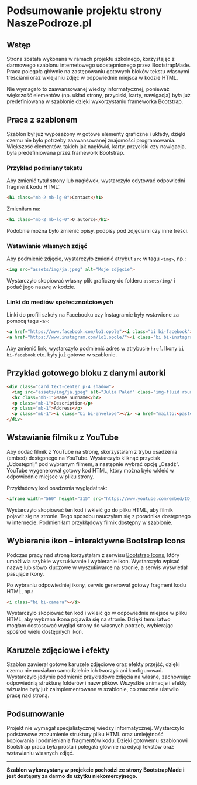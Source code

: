 # Podsumowanie projektu strony NaszePodroze.pl

## Wstęp

Strona została wykonana w ramach projektu szkolnego, korzystając z darmowego szablonu internetowego udostępnionego przez BootstrapMade. Praca polegała głównie na zastępowaniu gotowych bloków tekstu własnymi treściami oraz wklejaniu zdjęć w odpowiednie miejsca w kodzie HTML.

Nie wymagało to zaawansowanej wiedzy informatycznej, ponieważ większość elementów (np. układ strony, przyciski, karty, nawigacja) była już predefiniowana w szablonie dzięki wykorzystaniu frameworka Bootstrap.

## Praca z szablonem

Szablon był już wyposażony w gotowe elementy graficzne i układy, dzięki czemu nie było potrzeby zaawansowanej znajomości programowania. Większość elementów, takich jak nagłówki, karty, przyciski czy nawigacja, była predefiniowana przez framework Bootstrap.

### Przykład podmiany tekstu

Aby zmienić tytuł strony lub nagłówek, wystarczyło edytować odpowiedni fragment kodu HTML:

```html
<h1 class="mb-2 mb-lg-0">Contact</h1>
```
Zmieniłam na:

```html
<h1 class="mb-2 mb-lg-0">O autorce</h1>
```
Podobnie można było zmienić opisy, podpisy pod zdjęciami czy inne treści.

### Wstawianie własnych zdjęć

Aby podmienić zdjęcie, wystarczyło zmienić atrybut `src` w tagu `<img>`, np.:

```html
<img src="assets/img/ja.jpeg" alt="Moje zdjęcie">
```

Wystarczyło skopiować własny plik graficzny do folderu `assets/img/` i podać jego nazwę w kodzie.

### Linki do mediów społecznościowych

Linki do profili szkoły na Facebooku czy Instagramie były wstawione za pomocą tagu `<a>`:

```html
<a href="https://www.facebook.com/lo1.opole"><i class="bi bi-facebook"></i></a>
<a href="https://www.instagram.com/lo1.opole/"><i class="bi bi-instagram"></i></a>
```

Aby zmienić link, wystarczyło podmienić adres w atrybucie `href`.
Ikony ```bi bi-facebook``` etc. były już gotowe w szablonie.

## Przykład gotowego bloku z danymi autorki

```html
<div class="card text-center p-4 shadow">
  <img src="assets/img/ja.jpeg" alt="Julia Paleń" class="img-fluid rounded-circle mb-3" style="width: 180px; height: 180px; object-fit: cover; margin: 0 auto;">
  <h2 class="mb-1">Name Surname</h2>
  <p class="mb-1">Description</p>
  <p class="mb-1">Address</p>
  <p class="mb-1"><i class="bi bi-envelope"></i> <a href="mailto:<paste_mail>">Mail Address</a></p>
</div>
```

## Wstawianie filmiku z YouTube

Aby dodać filmik z YouTube na stronę, skorzystałam z trybu osadzenia (embed) dostępnego na YouTube. Wystarczyło kliknąć przycisk „Udostępnij” pod wybranym filmem, a następnie wybrać opcję „Osadź”. YouTube wygenerował gotowy kod HTML, który można było wkleić w odpowiednie miejsce w pliku strony.

Przykładowy kod osadzenia wyglądał tak:

```html
<iframe width="560" height="315" src="https://www.youtube.com/embed/ID_FILMU" title="YouTube video player" frameborder="0" allowfullscreen></iframe>
```

Wystarczyło skopiować ten kod i wkleić go do pliku HTML, aby filmik pojawił się na stronie. Tego sposobu nauczyłam się z poradnika dostępnego w internecie.
Podmieniłam przykłądowy filmik dostępny w szablonie.

## Wybieranie ikon – interaktywne Bootstrap Icons

Podczas pracy nad stroną korzystałam z serwisu [Bootstrap Icons](https://icons.getbootstrap.com/), który umożliwia szybkie wyszukiwanie i wybieranie ikon. Wystarczyło wpisać nazwę lub słowo kluczowe w wyszukiwarce na stronie, a serwis wyświetlał pasujące ikony.

Po wybraniu odpowiedniej ikony, serwis generował gotowy fragment kodu HTML, np.:

```html
<i class="bi bi-camera"></i>
```

Wystarczyło skopiować ten kod i wkleić go w odpowiednie miejsce w pliku HTML, aby wybrana ikona pojawiła się na stronie. Dzięki temu łatwo mogłam dostosować wygląd strony do własnych potrzeb, wybierając spośród wielu dostępnych ikon.

## Karuzele zdjęciowe i efekty

Szablon zawierał gotowe karuzele zdjęciowe oraz efekty przejść, dzięki czemu nie musiałam samodzielnie ich tworzyć ani konfigurować. Wystarczyło jedynie podmienić przykładowe zdjęcia na własne, zachowując odpowiednią strukturę folderów i nazw plików. Wszystkie animacje i efekty wizualne były już zaimplementowane w szablonie, co znacznie ułatwiło pracę nad stroną.

## Podsumowanie

Projekt nie wymagał specjalistycznej wiedzy informatycznej. Wystarczyło podstawowe zrozumienie struktury pliku HTML oraz umiejętność kopiowania i podmieniania fragmentów kodu. Dzięki gotowemu szablonowi Bootstrap praca była prosta i polegała głównie na edycji tekstów oraz wstawianiu własnych zdjęć.

---

**Szablon wykorzystany w projekcie pochodzi ze strony BootstrapMade i jest dostępny za darmo do użytku niekomercyjnego.**
